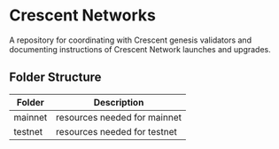 # Crescent Networks

A repository for coordinating with Crescent genesis validators and documenting instructions of Crescent Network launches and upgrades.

## Folder Structure

| Folder | Description |
|---|---|
| mainnet | resources needed for mainnet |
| testnet | resources needed for testnet |
